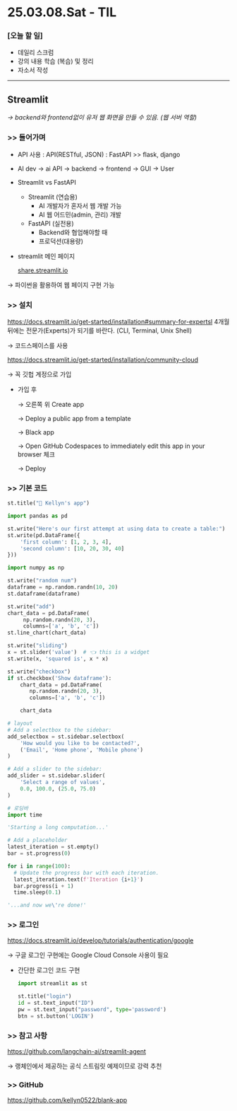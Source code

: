 # 25.03.08.Sat - TIL

### [오늘 할 일]

- 데일리 스크럼
- 강의 내용 학습 (복습) 및 정리
- 자소서 작성

---

## Streamlit

*→ backend와 frontend없이 유저 웹 화면을 만들 수 있음. (웹 서버 역할)*

### >> 들어가며

- API 사용 : API(RESTful, JSON) : FastAPI >> flask, django
- AI dev → ai API → backend → frontend → GUI → User
- Streamlit vs FastAPI
    - Streamlit (연습용)
        - AI 개발자가 혼자서 웹 개발 가능
        - AI 웹 어드민(admin, 관리) 개발
    - FastAPI (실전용)
        - Backend와 협업해야할 때
        - 프로덕션(대용량)
- streamlit 메인 페이지
    
    [share.streamlit.io](https://share.streamlit.io/?aliId=eyJpIjoicmlSYXVtSnFxN2U1R0QzbyIsInQiOiJYYmk4WkVjZmU2b3BcL2p6N0J1eDdaUT09In0%253D)
    

→ 파이썬을 활용하여 웹 페이지 구현 가능 

### >> 설치

https://docs.streamlit.io/get-started/installation#summary-for-expertsl 4개월 뒤에는 전문가(Experts)가 되기를 바란다. (CLI, Terminal, Unix Shell)

→ 코드스페이스를 사용

https://docs.streamlit.io/get-started/installation/community-cloud

→ 꼭 깃헙 계정으로 가입

- 가입 후
    
    → 오른쪽 위 Create app
    
    → Deploy a public app from a template
    
    → Black app
    
    → Open GitHub Codespaces to immediately edit this app in your browser 체크
    
    → Deploy
    

### >> 기본 코드

```python
st.title("🎈 Kellyn's app")

import pandas as pd

st.write("Here's our first attempt at using data to create a table:")
st.write(pd.DataFrame({
    'first column': [1, 2, 3, 4],
    'second column': [10, 20, 30, 40]
}))

import numpy as np

st.write("random num")
dataframe = np.random.randn(10, 20)
st.dataframe(dataframe)

st.write("add")
chart_data = pd.DataFrame(
     np.random.randn(20, 3),
     columns=['a', 'b', 'c'])
st.line_chart(chart_data)

st.write("sliding")
x = st.slider('value')  # 👈 this is a widget
st.write(x, 'squared is', x * x)

st.write("checkbox")
if st.checkbox('Show dataframe'):
    chart_data = pd.DataFrame(
       np.random.randn(20, 3),
       columns=['a', 'b', 'c'])

    chart_data

# layout
# Add a selectbox to the sidebar:
add_selectbox = st.sidebar.selectbox(
    'How would you like to be contacted?',
    ('Email', 'Home phone', 'Mobile phone')
)

# Add a slider to the sidebar:
add_slider = st.sidebar.slider(
    'Select a range of values',
    0.0, 100.0, (25.0, 75.0)
)

# 로딩바
import time

'Starting a long computation...'

# Add a placeholder
latest_iteration = st.empty()
bar = st.progress(0)

for i in range(100):
  # Update the progress bar with each iteration.
  latest_iteration.text(f'Iteration {i+1}')
  bar.progress(i + 1)
  time.sleep(0.1)

'...and now we\'re done!'
```

### >> 로그인

https://docs.streamlit.io/develop/tutorials/authentication/google

→ 구글 로그인 구현에는 Google Cloud Console 사용이 필요

- 간단한 로그인 코드 구현
    
    ```python
    import streamlit as st
    
    st.title("login")
    id = st.text_input("ID")
    pw = st.text_input("password", type='password')
    btn = st.button('LOGIN')
    ```
    

### >> 참고 사항

https://github.com/langchain-ai/streamlit-agent

→ 랭체인에서 제공하는 공식 스트림릿 예제이므로 강력 추천

### >> GitHub

https://github.com/kellyn0522/blank-app
